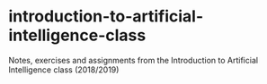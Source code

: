 # introduction-to-artificial-intelligence-class
Notes, exercises and assignments from the Introduction to Artificial Intelligence class (2018/2019)
